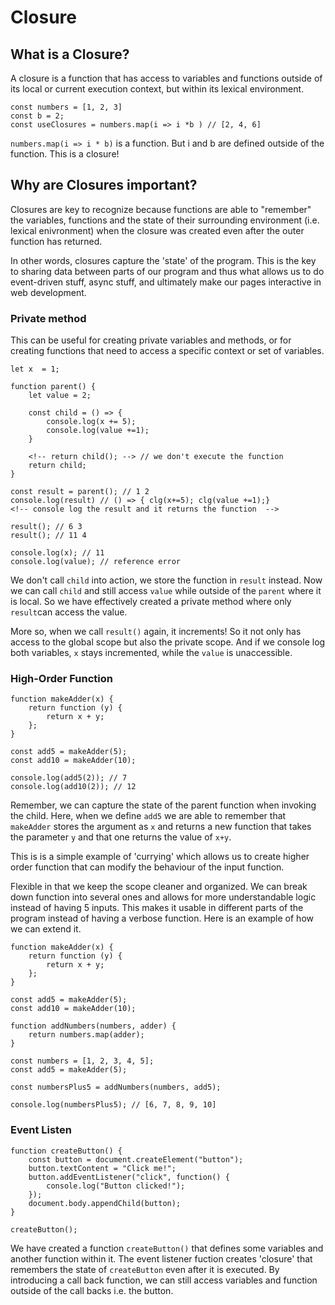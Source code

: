 # Closure

## What is a Closure?

A closure is a function that has access to variables and functions outside of its local or current execution context, but within its lexical environment.

    const numbers = [1, 2, 3]
    const b = 2;
    const useClosures = numbers.map(i => i *b ) // [2, 4, 6]

`numbers.map(i => i * b)` is a function. But i and b are defined outside of the function. This is a closure!

## Why are Closures important?

Closures are key to recognize because functions are able to "remember" the variables, functions and the state of their surrounding environment (i.e. lexical enivronment) when the closure was created even after the outer function has returned.

In other words, closures capture the 'state' of the program. This is the key to sharing data between parts of our program and thus what allows us to do event-driven stuff, async stuff, and ultimately make our pages interactive in web development.

### Private method

This can be useful for creating private variables and methods, or for creating functions that need to access a specific context or set of variables.

    let x  = 1;

    function parent() {
        let value = 2;

        const child = () => {
            console.log(x += 5);
            console.log(value +=1);
        }

        <!-- return child(); --> // we don't execute the function
        return child;
    }

    const result = parent(); // 1 2
    console.log(result) // () => { clg(x+=5); clg(value +=1);}
    <!-- console log the result and it returns the function  -->

    result(); // 6 3
    result(); // 11 4

    console.log(x); // 11
    console.log(value); // reference error

We don't call `child` into action, we store the function in `result` instead. Now we can call `child` and still access `value` while outside of the `parent` where it is local. So we have effectively created a private method where only `result`can access the value.

More so, when we call `result()` again, it increments! So it not only has access to the global scope but also the private scope. And if we console log both variables, `x` stays incremented, while the `value` is unaccessible.

### High-Order Function

    function makeAdder(x) {
        return function (y) {
            return x + y;
        };
    }

    const add5 = makeAdder(5);
    const add10 = makeAdder(10);

    console.log(add5(2)); // 7
    console.log(add10(2)); // 12

Remember, we can capture the state of the parent function when invoking the child. Here, when we define `add5` we are able to remember that `makeAdder` stores the argument as `x` and returns a new function that takes the parameter `y` and that one returns the value of `x+y`.

This is is a simple example of 'currying' which allows us to create higher order function that can modify the behaviour of the input function.

Flexible in that we keep the scope cleaner and organized. We can break down function into several ones and allows for more understandable logic instead of having 5 inputs. This makes it usable in different parts of the program instead of having a verbose function. Here is an example of how we can extend it.

    function makeAdder(x) {
        return function (y) {
            return x + y;
        };
    }

    const add5 = makeAdder(5);
    const add10 = makeAdder(10);

    function addNumbers(numbers, adder) {
        return numbers.map(adder);
    }

    const numbers = [1, 2, 3, 4, 5];
    const add5 = makeAdder(5);

    const numbersPlus5 = addNumbers(numbers, add5);

    console.log(numbersPlus5); // [6, 7, 8, 9, 10]

### Event Listen

    function createButton() {
        const button = document.createElement("button");
        button.textContent = "Click me!";
        button.addEventListener("click", function() {
            console.log("Button clicked!");
        });
        document.body.appendChild(button);
    }

    createButton();

We have created a function `createButton()` that defines some variables and another function within it. The event listener fuction creates 'closure' that remembers the state of `createButton` even after it is executed. By introducing a call back function, we can still access variables and function outside of the call backs i.e. the button.
